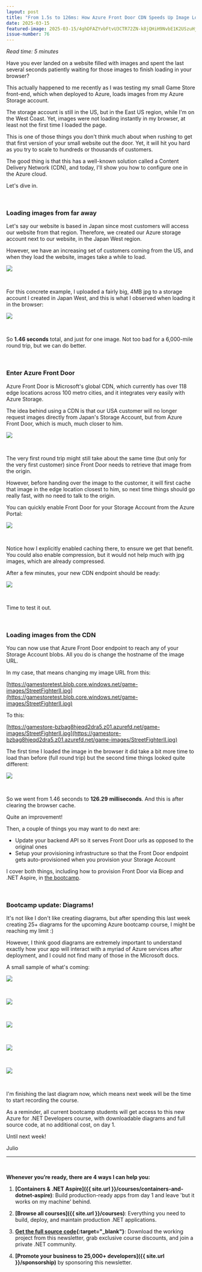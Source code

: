 ```yaml
---
layout: post
title: "From 1.5s to 126ms: How Azure Front Door CDN Speeds Up Image Loading"
date: 2025-03-15
featured-image: 2025-03-15/4ghDFAZYvbFtvU3CTR72ZN-k8jQHiH9NvbE1K2USzuHjH.jpeg
issue-number: 76
---
```


*Read time: 5 minutes*
​

Have you ever landed on a website filled with images and spent the last several seconds patiently waiting for those images to finish loading in your browser?

This actually happened to me recently as I was testing my small Game Store front-end, which when deployed to Azure, loads images from my Azure Storage account. 

The storage account is still in the US, but in the East US region, while I'm on the West Coast. Yet, images were not loading instantly in my browser, at least not the first time I loaded the page.

This is one of those things you don't think much about when rushing to get that first version of your small website out the door. Yet, it will hit you hard as you try to scale to hundreds or thousands of customers. 

The good thing is that this has a well-known solution called a Content Delivery Network (CDN), and today, I'll show you how to configure one in the Azure cloud.

Let's dive in.

​

### **Loading images from far away**
Let's say our website is based in Japan since most customers will access our website from that region. Therefore, we created our Azure storage account next to our website, in the Japan West region.

However, we have an increasing set of customers coming from the US, and when they load the website, images take a while to load.


![](/assets/images/2025-03-15/4ghDFAZYvbFtvU3CTR72ZN-fepvhieVzXvkKUatrEyjvy.jpeg)

​

For this concrete example, I uploaded a fairly big, 4MB jpg to a storage account I created in Japan West, and this is what I observed when loading it in the browser:


![](/assets/images/2025-03-15/4ghDFAZYvbFtvU3CTR72ZN-rDya2jJEniwavk2PMPL2s3.jpeg)

​

So **1.46 seconds** total, and just for one image. Not too bad for a 6,000-mile round trip, but we can do better.

​

### **Enter Azure Front Door**
Azure Front Door is Microsoft's global CDN, which currently has over 118 edge locations across 100 metro cities, and it integrates very easily with Azure Storage.

The idea behind using a CDN is that our USA customer will no longer request images directly from Japan's Storage Account, but from Azure Front Door, which is much, much closer to him.


![](/assets/images/2025-03-15/4ghDFAZYvbFtvU3CTR72ZN-k8jQHiH9NvbE1K2USzuHjH.jpeg)

​

The very first round trip might still take about the same time (but only for the very first customer) since Front Door needs to retrieve that image from the origin.

However, before handing over the image to the customer, it will first cache that image in the edge location closest to him, so next time things should go really fast, with no need to talk to the origin.

You can quickly enable Front Door for your Storage Account from the Azure Portal:


![](/assets/images/2025-03-15/4ghDFAZYvbFtvU3CTR72ZN-wXRENWn9cpBSk8KAjWULKn.jpeg)

​

Notice how I explicitly enabled caching there, to ensure we get that benefit. You could also enable compression, but it would not help much with jpg images, which are already compressed.

After a few minutes, your new CDN endpoint should be ready:


![](/assets/images/2025-03-15/4ghDFAZYvbFtvU3CTR72ZN-sLMGDHPcCeRHRHBP3NtgBh.jpeg)

​

Time to test it out.

​

### **Loading images from the CDN**
You can now use that Azure Front Door endpoint to reach any of your Storage Account blobs. All you do is change the hostname of the image URL.

In my case, that means changing my image URL from this:

​[https://gamestoretest.blob.core.windows.net/game-images/StreetFighterII.jpg](https://gamestoretest.blob.core.windows.net/game-images/StreetFighterII.jpg)​

To this:

​[https://gamestore-bzbag8hjeqd2dra5.z01.azurefd.net/game-images/StreetFighterII.jpg](https://gamestore-bzbag8hjeqd2dra5.z01.azurefd.net/game-images/StreetFighterII.jpg)​

The first time I loaded the image in the browser it did take a bit more time to load than before (full round trip) but the second time things looked quite different:


![](/assets/images/2025-03-15/4ghDFAZYvbFtvU3CTR72ZN-qjQTxKcdRCSD6ttq7LynC3.jpeg)

​

So we went from 1.46 seconds to **126.29** **milliseconds**. And this is after clearing the browser cache. 

Quite an improvement!

Then, a couple of things you may want to do next are:

*   <span>Update your backend API so it serves Front Door urls as opposed to the original ones</span>
*   <span>Setup your provisioning infrastructure so that the Front Door endpoint gets auto-provisioned when you provision your Storage Account</span>

I cover both things, including how to provision Front Door via Bicep and .NET Aspire, in [the bootcamp](https://juliocasal.com/courses/dotnetbootcamp).

​

### **Bootcamp update: Diagrams!**
It's not like I don't like creating diagrams, but after spending this last week creating 25+ diagrams for the upcoming Azure bootcamp course, I might be reaching my limit :)

However, I think good diagrams are extremely important to understand exactly how your app will interact with a myriad of Azure services after deployment, and I could not find many of those in the Microsoft docs.

A small sample of what's coming:


![](/assets/images/2025-03-15/4ghDFAZYvbFtvU3CTR72ZN-vuo24Wp74h5UJLMMZJFc4q.jpeg)

​


![](/assets/images/2025-03-15/4ghDFAZYvbFtvU3CTR72ZN-fS9wheF5KjCAxVe9qviL5y.jpeg)

​


![](/assets/images/2025-03-15/4ghDFAZYvbFtvU3CTR72ZN-tqZM64aB4Bbjj4GUtpuoQ5.jpeg)

​


![](/assets/images/2025-03-15/4ghDFAZYvbFtvU3CTR72ZN-o19zwt4Dfxzymw7gGLpKAT.jpeg)

​


![](/assets/images/2025-03-15/4ghDFAZYvbFtvU3CTR72ZN-8rgw39GDCubicDyKYXjHV.jpeg)

​

I'm finishing the last diagram now, which means next week will be the time to start recording the course. 

As a reminder, all current bootcamp students will get access to this new Azure for .NET Developers course, with downloadable diagrams and full source code, at no additional cost, on day 1.

Until next week!

Julio

---

<br/>

**Whenever you’re ready, there are 4 ways I can help you:**

1. **[Containers & .NET Aspire]({{ site.url }}/courses/containers-and-dotnet-aspire)**: Build production-ready apps from day 1 and leave 'but it works on my machine' behind.

2. **[Browse all courses]({{ site.url }}/courses)**: Everything you need to build, deploy, and maintain production .NET applications.

3. **​[​Get the full source code](https://www.patreon.com/juliocasal){:target="_blank"}**: Download the working project from this newsletter, grab exclusive course discounts, and join a private .NET community.

4. **[Promote your business to 25,000+ developers]({{ site.url }}/sponsorship)** by sponsoring this newsletter.
